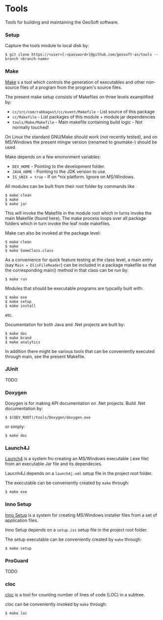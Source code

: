 # Tools

Tools for building and maintaining the GeoSoft software.



### Setup

Capture the tools module to local disk by:

```
$ git clone https://<user>[:<password>]@github.com/geosoft-as/tools --branch <branch-name>
```



### Make ###

[Make](https://www.gnu.org/software/make) s a tool which controls the generation of
executables and other non-source files of a program from the program's source files.

The present make setup consists of Makefiles on three levels examplified by:

* `cc/src/com/rabbagast/cc/event/Makefile` - List source of this package
* `cc/Makefile` - List packages of this module + module jar dependencies
* `tools/Make/Makefile` - Main makefile containing build logic - Not normally touched!

On Linux the standard GNU/Make should work (not recently tested), and
on MS/Windows the present mingw version (renamed to gnumake-<version>) should be used.

Make depends on a few environment variables:

* `DEV_HOME` - Pointing to the development folder.
* `JAVA_HOME` - Pointing to the JDK version to use.
* `IS_UNIX = true` - If on *nix platform. Ignore on MS/Windows.

All modules can be built from their root folder by commands like

```
$ make clean
$ make
$ make jar
```

This will invoke the Makefile in the module root which in turns invoke
the main Makefile (found here). The make process loops over all package
folders which in turn invoke the leaf node makefiles.

Make can also be invoked at the package level:

```
$ make clean
$ make
$ make SomeClass.class
```

As a convenience for quick feature testing at the class level, a main entry
(say `Main = DlisFileReader`) can be included in a package makefile
so that the corresponding main() method in that class can be run by:

```
$ make run
```

Modules that should be executable programs are typcailly built with:

```
$ make exe
$ make setup
$ make install
```

etc.

Documentation for both Java and .Net projects are built by:

```
$ make doc
$ make brand
$ make analytics
```

In addition there might be various tools that can be conveniently executed
through main, see the present Makefile.



### JUnit ###

TODO


### Doxygen ###

Doxygen is for making API documentation on .Net projects.
Build .Net documentation by:

```
$ $(DEV_ROOT)/tools/Doxygen/doxygen.exe
```

or simply:

```
$ make doc
```



### Launch4J ###

[Launch4](Jhttp://launch4j.sourceforge.net/) is a system fro creating an MS/Windows
executable (.exe file) from an executable Jar file and its dependecies.

Laucnh4J depends on a `launch4j.xml` setup file in the project root folder.

The executable can be conveniently created by `make` through:

```
$ make exe
```



### Inno Setup ###

[Inno Setup](http://www.jrsoftware.org) is a system for creating MS/Windows
installer files from a set of application files.

Inno Setup depends on a `setup.iss` setup file in the project root folder.

The setup executable can be conveniently created by `make` through:

```
$ make setup
```



### ProGuard ###

TODO



### cloc ###

[cloc](https://github.com/AlDanial/cloc) is a tool for counting number of lines
of code (LOC) in a subtree.

cloc can be conveniently invoked by `make` through:

```
$ make loc
```

